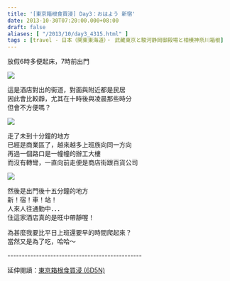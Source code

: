 ```yaml
---
title: '[東京箱根食買浸] Day3：おはよう 新宿'
date: 2013-10-30T07:20:00.000+08:00
draft: false
aliases: [ "/2013/10/day3_4315.html" ]
tags : [travel - 日本（関東東海道）・ 武藏東京と駿河静岡御殿場と相模神奈川箱根]
---
```


放假6時多便起床，7時前出門  

![](/images/tokyo3a.jpg)

這是酒店對出的街道，對面與附近都是民居  
因此會比較靜，尤其在十時後與凌晨那些時分  
但會不方便嗎？  

![](/images/tokyo3a1.jpg)

走了未到十分鐘的地方  
已經是商業區了，越來越多上班族向同一方向  
再過一個路口是一幢幢的辦工大樓  
而沒有轉彎，一直向前走便是商店街跟百貨公司  

![](/images/tokyo3a2.jpg)

然後是出門後十五分鐘的地方  
新！宿！車！站！  
人來人往通勤中．．．  
住這家酒店真的是旺中帶靜喔！  
  
  
為甚麼我要比平日上班還要早的時間爬起來？  
當然又是為了吃，哈哈～  
  
\-----------------------------------------------  
  
延伸閱讀：[東京箱根食買浸 (6D5N)](https://hidie.net/tokyo6d5n/)
